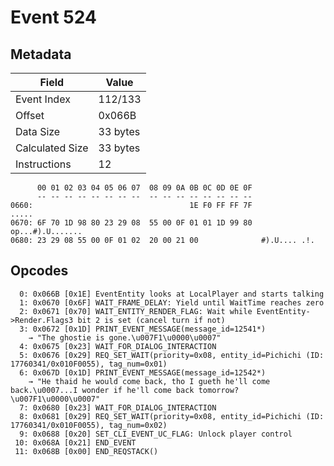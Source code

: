 # Event 524

## Metadata

| Field           | Value    |
|-----------------|----------|
| Event Index     | 112/133  |
| Offset          | 0x066B   |
| Data Size       | 33 bytes |
| Calculated Size | 33 bytes |
| Instructions    | 12       |

```
      00 01 02 03 04 05 06 07  08 09 0A 0B 0C 0D 0E 0F
      -- -- -- -- -- -- -- --  -- -- -- -- -- -- -- --
0660:                                   1E F0 FF FF 7F             .....
0670: 6F 70 1D 98 80 23 29 08  55 00 0F 01 01 1D 99 80  op...#).U.......
0680: 23 29 08 55 00 0F 01 02  20 00 21 00              #).U.... .!.    
```

## Opcodes

```
  0: 0x066B [0x1E] EventEntity looks at LocalPlayer and starts talking
  1: 0x0670 [0x6F] WAIT_FRAME_DELAY: Yield until WaitTime reaches zero
  2: 0x0671 [0x70] WAIT_ENTITY_RENDER_FLAG: Wait while EventEntity->Render.Flags3 bit 2 is set (cancel turn if not)
  3: 0x0672 [0x1D] PRINT_EVENT_MESSAGE(message_id=12541*)
    → "The ghostie is gone.\u007F1\u0000\u0007"
  4: 0x0675 [0x23] WAIT_FOR_DIALOG_INTERACTION
  5: 0x0676 [0x29] REQ_SET_WAIT(priority=0x08, entity_id=Pichichi (ID: 17760341/0x010F0055), tag_num=0x01)
  6: 0x067D [0x1D] PRINT_EVENT_MESSAGE(message_id=12542*)
    → "He thaid he would come back, tho I gueth he'll come back.\u0007...I wonder if he'll come back tomorrow?\u007F1\u0000\u0007"
  7: 0x0680 [0x23] WAIT_FOR_DIALOG_INTERACTION
  8: 0x0681 [0x29] REQ_SET_WAIT(priority=0x08, entity_id=Pichichi (ID: 17760341/0x010F0055), tag_num=0x02)
  9: 0x0688 [0x20] SET_CLI_EVENT_UC_FLAG: Unlock player control
 10: 0x068A [0x21] END_EVENT
 11: 0x068B [0x00] END_REQSTACK()
```
